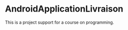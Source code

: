 AndroidApplicationLivraison
===========================

This is a project support for a course on programming.
